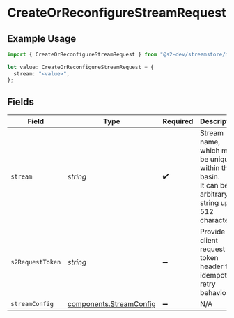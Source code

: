 # CreateOrReconfigureStreamRequest

## Example Usage

```typescript
import { CreateOrReconfigureStreamRequest } from "@s2-dev/streamstore/models/operations";

let value: CreateOrReconfigureStreamRequest = {
  stream: "<value>",
};
```

## Fields

| Field                                                                                                   | Type                                                                                                    | Required                                                                                                | Description                                                                                             |
| ------------------------------------------------------------------------------------------------------- | ------------------------------------------------------------------------------------------------------- | ------------------------------------------------------------------------------------------------------- | ------------------------------------------------------------------------------------------------------- |
| `stream`                                                                                                | *string*                                                                                                | :heavy_check_mark:                                                                                      | Stream name, which must be unique within the basin.<br/>It can be an arbitrary string up to 512 characters. |
| `s2RequestToken`                                                                                        | *string*                                                                                                | :heavy_minus_sign:                                                                                      | Provide a client request token header for idempotent retry behaviour.                                   |
| `streamConfig`                                                                                          | [components.StreamConfig](../../models/components/streamconfig.md)                                      | :heavy_minus_sign:                                                                                      | N/A                                                                                                     |